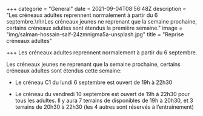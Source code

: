 +++
categorie = "General"
date = 2021-09-04T08:56:48Z
description = "Les créneaux adultes reprennent normalement à partir du 6 septembre.\n\nLes créneaux jeunes ne reprenant que la semaine prochaine, certains créneaux adultes sont étendus la première semaine."
image = "img/salman-hossain-saif-24zmnigma5a-unsplash.jpg"
title = "Reprise créneaux adultes"

+++
Les créneaux adultes reprennent normalement à partir du 6 septembre.

Les créneaux jeunes ne reprenant que la semaine prochaine, certains créneaux adultes sont étendus cette semaine: 

* Le créneau C1 du lundi 6 septembre est ouvert de 19h à 22h30


* Le créneau du vendredi 10 septembre est ouvert de 19h à 22h30 pour tous les adultes. Il y aura 7 terrains de disponibles de 19h à 20h30, et 3 terrains de 20h30 à 22h30 (les 4 autres sont réservés à l’entrainement)